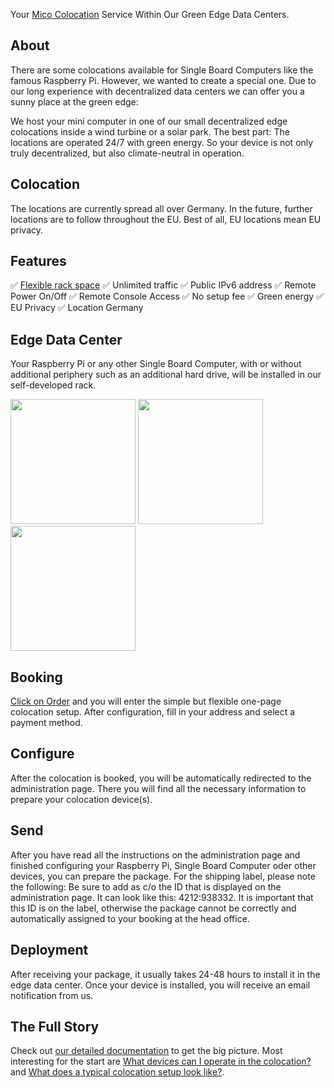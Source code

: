 Your [Mico Colocation](https://micro-colocation.com) Service Within Our Green Edge Data Centers.


## About

There are some colocations available for Single Board Computers like the famous Raspberry Pi. However, we wanted to create a special one. Due to our long experience with decentralized data centers we can offer you a sunny place at the green edge:

We host your mini computer in one of our small decentralized edge colocations inside a wind turbine or a solar park. The best part: The locations are operated 24/7 with green energy. So your device is not only truly decentralized, but also climate-neutral in operation.


## Colocation

The locations are currently spread all over Germany. In the future, further locations are to follow throughout the EU.
Best of all, EU locations mean EU privacy.


## Features

✅ [Flexible rack space](https://micro-colocation.com/docs/what-devices-can-i-operate-in-the-colocation/)
✅ Unlimited traffic
✅ Public IPv6 address
✅ Remote Power On/Off
✅ Remote Console Access
✅ No setup fee
✅ Green energy
✅ EU Privacy
✅ Location Germany


## Edge Data Center

Your Raspberry Pi or any other Single Board Computer, with or without additional periphery such as an additional hard drive, will be installed in our self-developed rack.

<img src="https://pi-colocation.com/images/gallery/pi-colocation-rack.jpg" width=200px> <img src="https://pi-colocation.com/images/gallery/pi-colocation-rack.jpg" width=200px> <img src="https://pi-colocation.com/images/gallery/pi-colocation-wind-turbine.jpg" width=200px>


## Booking

[Click on Order](https://micro-colocation.com/product/colocation/) and you will enter the simple but flexible one-page colocation setup. After configuration, fill in your address and select a payment method.


## Configure

After the colocation is booked, you will be automatically redirected to the administration page. There you will find all the necessary information to prepare your colocation device(s).



## Send

After you have read all the instructions on the administration page and finished configuring your Raspberry Pi, Single Board Computer oder other devices, you can prepare the package. For the shipping label, please note the following: Be sure to add as c/o the ID that is displayed on the administration page. It can look like this: 4212:938332. It is important that this ID is on the label, otherwise the package cannot be correctly and automatically assigned to your booking at the head office.



## Deployment

After receiving your package, it usually takes 24-48 hours to install it in the edge data center. Once your device is installed, you will receive an email notification from us.



## The Full Story

Check out [our detailed documentation](https://micro-colocation.com/docs/) to get the big picture. Most interesting for the start are [What devices can I operate in the colocation?](https://micro-colocation.com/docs/what-devices-can-i-operate-in-the-colocation/) and [What does a typical colocation setup look like?](https://micro-colocation.com/docs/what-does-a-typical-colocation-setup-look-like/).

